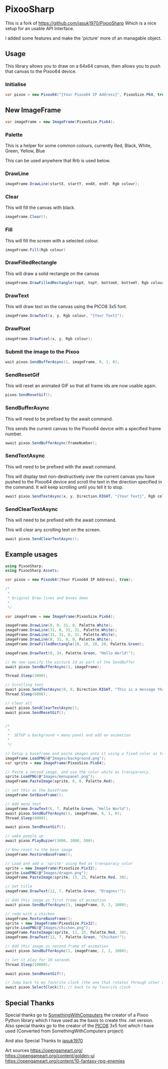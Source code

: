 # PixooSharp

This is a fork of https://github.com/jasuk1970/PixooSharp
Which is a nice setup for an usable API Interface.

I added some features and make the 'picture' more of an managable object.

## Usage
This library allows you to draw on a 64x64 canvas, then allows you to push that canvas to the Pixoo64 device.

### Initialise 
```c#
var pixoo = new Pixoo64("{Your Pixoo64 IP Address}", PixooSize.P64, true);
```

## New ImageFrame
```c#
var imageFrame = new ImageFrame(PixooSize.Pix64);
```

### Palette
This is a helper for some common colours, currently
Red, Black, White, Green, Yellow, Blue

This can be used anywhere that Rrb is used below.

### DrawLine
```c#
imageFrame.DrawLine(startX, startY, endX, endY, Rgb colour);
```

### Clear
This will fill the canvas with black.
```c#
imageFrame.Clear();
```

### Fill
This will fill the screen with a selected colour.
```c#
imageFrame.Fill(Rgb colour)
```

### DrawFilledRectangle
This will draw a solid rectangle on the canvas
```c#
imageFrame.DrawFilledRectangle(topX, topY, bottomX, bottomY, Rgb colour);
```

### DrawText
This will draw text on the canvas using the PICO8 3x5 font.
```c#
imageFrame.DrawText(x, y, Rgb colour, "{Your Text}");
```

### DrawPixel
```c#
imageFrame.DrawPixel(x, y, Rgb colour);
```
### Submit the image to the Pixoo
```c#
wait pixoo.SendBufferAsync(1, imageFrame, 0, 1, 0);
```

### SendResetGif
This will reset an animated GIF so that all frame ids are now usable again.
```c#
pixoo.SendResetGif();
```

### SendBufferAsync
This will need to be prefixed by the await command.

This sends the current canvas to the Pixoo64 device with a specified frame number.
```c#
await pixoo.SendBufferAsync(frameNumber);
```

### SendTextAsync
This will need to be prefixed with the await command.

This will display text non-destructively over the current canvas you have pushed to the Pixoo64 device and scroll the text in the direction specified in the command. It will keep scrolling until you tell it to stop.

```c#
await pixoo.SendTextAsync(x, y, Direction.RIGHT, "{Your Text}", Rgb colour);
```

### SendClearTextAsync
This will need to be prefixed with the await command.

This will clear any scrolling text on the screen.
```c#
await pixoo.SendClearTextAsync();
```

## Example usages
```c#
using PixooSharp;
using PixooSharp.Assets;

var pixoo = new Pixoo64({Your Pixoo64 IP Address}, true);

/*
 * 
 * Original Draw lines and boxes demo
 * 
 */

var imageFrame = new ImageFrame(PixooSize.Pix64);

imageFrame.DrawLine(0, 0, 31, 0, Palette.White);
imageFrame.DrawLine(31, 0, 31, 31, Palette.White);
imageFrame.DrawLine(31, 31, 0, 31, Palette.White);
imageFrame.DrawLine(0, 31, 0, 0, Palette.White);
imageFrame.DrawFilledRectangle(10, 10, 20, 20, Palette.Green);

imageFrame.DrawText(0, 34, Palette.Green, "Hello World!");

// We now specify the picture Id as part of the SendBuffer
await pixoo.SendBufferAsync(1, imageFrame);

Thread.Sleep(3000);

// Scrolling text
await pixoo.SendTextAsync(0, 0, Direction.RIGHT, "This is a message that scrolls across the screen. I hope it works!", Palette.White);
Thread.Sleep(6000);

// clear all
await pixoo.SendClearTextAsync();
await pixoo.SendResetGif();


/*
 * 
 *  SETUP a background + menu panel and add an animation
 *  
 */

// Setup a baseframe and paste images onto it using a fixed color as transparancy
imageFrame.LoadPNG(@"Images/background.png");
var sprite = new ImageFrame(PixooSize.Pix64);

// Paste a second image, and use the color white as transparancy. 
sprite.LoadPNG(@"Images/menupanel.png");
imageFrame.PasteImage(sprite, 0, 0, Palette.Red);

// set this as the baseframe
imageFrame.SetBaseFrame();

// Add menu text
imageFrame.DrawText(6, 7, Palette.Green, "Hello World");
await pixoo.SendBufferAsync(1, imageFrame, 0, 1, 0);
Thread.Sleep(4000);

await pixoo.SendResetGif();

// wake people up
await pixoo.PlayBuzzer(3000, 1000, 500);

// Now reset to the base image
imageFrame.RestoreBaseFrame();

// Load and add a 'sprite' using Red as transparacy color
sprite = new ImageFrame(PixooSize.Pix32);
sprite.LoadPNG(@"Images/dragon.png");
imageFrame.PasteImage(sprite, 13, 25, Palette.Red, 30);

// Set title
imageFrame.DrawText(12, 7, Palette.Green, "Dragons!");

// Add this image as first frame of animation
await pixoo.SendBufferAsync(1, imageFrame, 0, 2, 1000);

// redo with a chicken
imageFrame.RestoreBaseFrame();
sprite = new ImageFrame(PixooSize.Pix32);
sprite.LoadPNG(@"Images/chicken.png");
imageFrame.PasteImage(sprite, 13, 25, Palette.Red, 30);
imageFrame.DrawText(12, 7, Palette.Green, "Chicken!");

// Add this image as second frame of animation
await pixoo.SendBufferAsync(1, imageFrame, 1, 2, 1000);

// let it play for 10 seconds
Thread.Sleep(10000);

await pixoo.SendResetGif();

// Jump back to my favorite clock (the one that rotates through other clocks)
await pixoo.SelectClock(3); // back to my favorite clock
```

## Special Thanks
Special thanks go to [SomethingWithComputers](https://github.com/SomethingWithComputers/pixoo) the creator of a Pixoo Python library which I have used as the basis to create this .net version.
Also special thanks go to the creator of the [PICO8](https://www.lexaloffle.com/pico-8.php) 3x5 font which I have used (Converted from SomethingWithComputers project)


And also Special Thanks to [jasuk1970](https://github.com/jasuk1970/PixooSharp)

Art sources
https://opengameart.org/
https://opengameart.org/content/golden-ui
https://opengameart.org/content/10-fantasy-rpg-enemies
